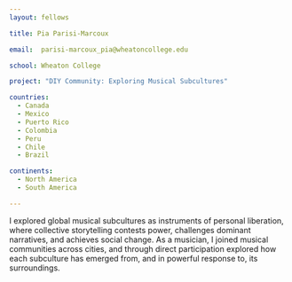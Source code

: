 ```yaml
---
layout: fellows

title: Pia Parisi-Marcoux

email:  parisi-marcoux_pia@wheatoncollege.edu

school: Wheaton College

project: "DIY Community: Exploring Musical Subcultures"

countries:
  - Canada
  - Mexico
  - Puerto Rico
  - Colombia
  - Peru
  - Chile
  - Brazil

continents:
  - North America
  - South America 

---
```


I explored global musical subcultures as instruments of personal liberation, where collective storytelling contests power, challenges dominant narratives, and achieves social change. As a musician, I joined musical communities across cities, and through direct participation explored how each subculture has emerged from, and in powerful response to, its surroundings.
